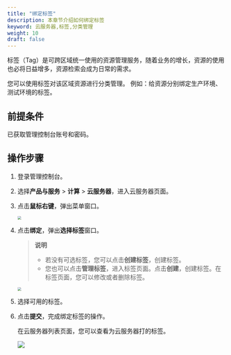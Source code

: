 ```yaml
---
title: "绑定标签"
description: 本章节介绍如何绑定标签
keyword: 云服务器,标签,分类管理
weight: 10
draft: false
---
```


标签（Tag）是可跨区域统一使用的资源管理服务，随着业务的增长，资源的使用也必将日益增多，资源检索会成为日常的需求。

您可以使用标签对该区域资源进行分类管理。 例如：给资源分别绑定生产环境、测试环境的标签。

## 前提条件

已获取管理控制台账号和密码。

## 操作步骤

1. 登录管理控制台。

2. 选择**产品与服务** > **计算** > **云服务器**，进入云服务器页面。

3. 点击**鼠标右键**，弹出菜单窗口。

   <img src="/compute/vm/_images/vm_tag_bind.png" style="zoom:50%;" />

4. 点击**绑定**，弹出**选择标签**窗口。

   > **说明**
   >
   > - 若没有可选标签，您可以点击**创建标签**，创建标签。
   > - 您也可以点击**管理标签**，进入标签页面。点击**创建**，创建标签。在标签页面，您可以修改或者删除标签。

   <img src="/compute/vm/_images/vm_tag_bind_win.png" style="zoom:50%;" />

5. 选择可用的标签。

6. 点击**提交**，完成绑定标签的操作。

   在云服务器列表页面，您可以查看为云服务器打的标签。

   ![](/compute/vm/_images/vm_tag_bind_list.png)
